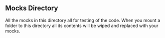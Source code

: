 ## Mocks Directory
All the mocks in this directory all for testing of the code. When you mount a folder to this directory all its contents will be wiped and replaced with your mocks.